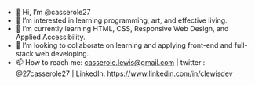 - 👋 Hi, I’m @casserole27
- 👀 I’m interested in learning programming, art, and effective living.
- 🌱 I’m currently learning HTML, CSS, Responsive Web Design, and Applied Accessibility.
- 💞️ I’m looking to collaborate on learning and applying front-end and full-stack web developing.
- 📫 How to reach me: casserole.lewis@gmail.com | twitter : @27casserole27 | LinkedIn: https://www.linkedin.com/in/clewisdev

<!---
casserole27/casserole27 is a ✨ special ✨ repository because its `README.md` (this file) appears on your GitHub profile.
You can click the Preview link to take a look at your changes.
--->
